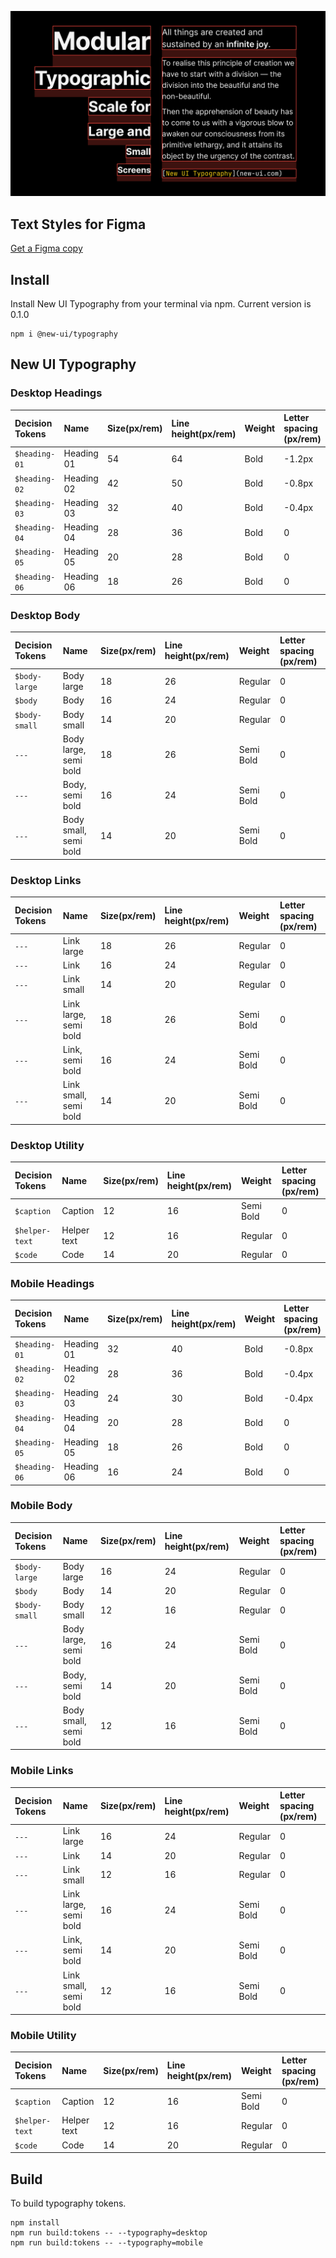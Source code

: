 ![](help/cover.png)

## Text Styles for Figma
[Get a Figma copy](https://www.figma.com/community/file/1186085071546203382)

## Install
Install New UI Typography from your terminal via npm. Current version is 0.1.0

```
npm i @new-ui/typography
```

## New UI Typography

### Desktop Headings
Decision Tokens | Name | Size(px/rem) | Line height(px/rem) | Weight | Letter spacing (px/rem)
:--- |:--- |:--- |:--- |:--- |:---
`$heading-01` | Heading 01 | 54 | 64 | Bold | -1.2px
`$heading-02` | Heading 02 | 42 | 50 | Bold | -0.8px
`$heading-03` | Heading 03 | 32 | 40 | Bold | -0.4px
`$heading-04` | Heading 04 | 28 | 36 | Bold | 0
`$heading-05` | Heading 05 | 20 | 28 | Bold | 0
`$heading-06` | Heading 06 | 18 | 26 | Bold | 0

### Desktop Body
Decision Tokens | Name | Size(px/rem) | Line height(px/rem) | Weight | Letter spacing (px/rem)
:--- |:--- |:--- |:--- |:--- |:---
`$body-large` | Body large | 18 | 26 | Regular | 0
`$body` | Body | 16 | 24 | Regular | 0
`$body-small` | Body small | 14 | 20 | Regular | 0
`---` | Body large, semi bold | 18 | 26 | Semi Bold | 0
`---` | Body, semi bold | 16 | 24 | Semi Bold | 0
`---` | Body small, semi bold | 14 | 20 | Semi Bold | 0

### Desktop Links
Decision Tokens | Name | Size(px/rem) | Line height(px/rem) | Weight | Letter spacing (px/rem)
:--- |:--- |:--- |:--- |:--- |:---
`---` | Link large | 18 | 26 | Regular | 0
`---` | Link | 16 | 24 | Regular | 0
`---` | Link small | 14 | 20 | Regular | 0
`---` | Link large, semi bold | 18 | 26 | Semi Bold | 0
`---` | Link, semi bold | 16 | 24 | Semi Bold | 0
`---` | Link small, semi bold | 14 | 20 | Semi Bold | 0

### Desktop Utility
Decision Tokens | Name | Size(px/rem) | Line height(px/rem) | Weight | Letter spacing (px/rem)
:--- |:--- |:--- |:--- |:--- |:---
`$caption` | Caption | 12 | 16 | Semi Bold | 0
`$helper-text` | Helper text | 12 | 16 | Regular | 0
`$code` | Code | 14 | 20 | Regular | 0

### Mobile Headings
Decision Tokens | Name | Size(px/rem) | Line height(px/rem) | Weight | Letter spacing (px/rem)
:--- |:--- |:--- |:--- |:--- |:---
`$heading-01` | Heading 01 | 32 | 40 | Bold | -0.8px
`$heading-02` | Heading 02 | 28 | 36 | Bold | -0.4px
`$heading-03` | Heading 03 | 24 | 30 | Bold | -0.4px
`$heading-04` | Heading 04 | 20 | 28 | Bold | 0
`$heading-05` | Heading 05 | 18 | 26 | Bold | 0
`$heading-06` | Heading 06 | 16 | 24 | Bold | 0

### Mobile Body
Decision Tokens | Name | Size(px/rem) | Line height(px/rem) | Weight | Letter spacing (px/rem)
:--- |:--- |:--- |:--- |:--- |:---
`$body-large` | Body large | 16 | 24 | Regular | 0
`$body` | Body | 14 | 20 | Regular | 0
`$body-small` | Body small | 12 | 16 | Regular | 0
`---` | Body large, semi bold | 16 | 24 | Semi Bold | 0
`---` | Body, semi bold | 14 | 20 | Semi Bold | 0
`---` | Body small, semi bold | 12 | 16 | Semi Bold | 0

### Mobile Links
Decision Tokens | Name | Size(px/rem) | Line height(px/rem) | Weight | Letter spacing (px/rem)
:--- |:--- |:--- |:--- |:--- |:---
`---` | Link large | 16 | 24 | Regular | 0
`---` | Link | 14 | 20 | Regular | 0
`---` | Link small | 12 | 16 | Regular | 0
`---` | Link large, semi bold | 16 | 24 | Semi Bold | 0
`---` | Link, semi bold | 14 | 20 | Semi Bold | 0
`---` | Link small, semi bold | 12 | 16 | Semi Bold | 0

### Mobile Utility
Decision Tokens | Name | Size(px/rem) | Line height(px/rem) | Weight | Letter spacing (px/rem)
:--- |:--- |:--- |:--- |:--- |:---
`$caption` | Caption | 12 | 16 | Semi Bold | 0
`$helper-text` | Helper text | 12 | 16 | Regular | 0
`$code` | Code | 14 | 20 | Regular | 0


## Build
To build typography tokens.

```
npm install
npm run build:tokens -- --typography=desktop
npm run build:tokens -- --typography=mobile
```